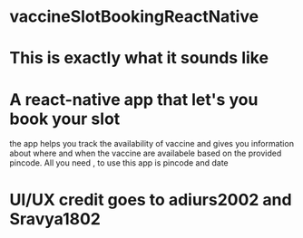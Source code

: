 # vaccineSlotBookingReactNative

# This is exactly what it sounds like 

# A react-native app that let's you book your slot

the app helps you track the availability of vaccine and gives you information about where and when the vaccine are availabele based on the 
provided pincode.
All you need , to use this app is pincode and date 



# UI/UX credit goes to adiurs2002 and  Sravya1802
